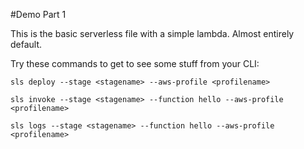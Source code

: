 #Demo Part 1

This is the basic serverless file with a simple lambda. Almost entirely default.

Try these commands to get to see some stuff from your CLI:

`sls deploy --stage <stagename> --aws-profile <profilename>`

`sls invoke --stage <stagename> --function hello --aws-profile <profilename>`

`sls logs --stage <stagename> --function hello --aws-profile <profilename>`
